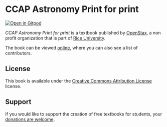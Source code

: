 # CCAP Astronomy Print for print

[![Open in Gitpod](https://gitpod.io/button/open-in-gitpod.svg)](https://gitpod.io/from-referrer/)

_CCAP Astronomy Print for print_ is a textbook published by [OpenStax](https://openstax.org/), a non profit organization that is part of [Rice University](https://www.rice.edu/).

The book can be viewed [online](https://github.com/cnx-user-books/cnxbook-ccap-astronomy-print-for-print/releases/latest), where you can also see a list of contributors.

## License
This book is available under the [Creative Commons Attribution License](./LICENSE) license.

## Support
If you would like to support the creation of free textbooks for students, your [donations are welcome](https://riceconnect.rice.edu/donation/support-openstax-banner).
